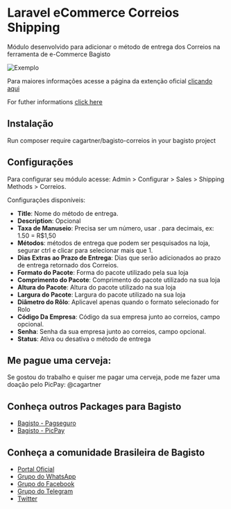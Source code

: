 # Laravel eCommerce Correios Shipping

Módulo desenvolvido para adicionar o método de entrega dos Correios na ferramenta de e-Commerce Bagisto

![Exemplo](https://i.screenshot.net/x9em5he)

Para maiores informações acesse a página da extenção oficial [clicando aqui](https://bagisto.com/en/extensions/laravel-ecommerce-correios-shipping/)

For futher informations [click here](https://bagisto.com/en/extensions/laravel-ecommerce-correios-shipping/)

## Instalação

Run composer require cagartner/bagisto-correios in your bagisto project

## Configurações

Para configurar seu módulo acesse: Admin > Configurar > Sales > Shipping Methods > Correios.

Configurações disponíveis:

* **Title**: Nome do método de entrega.
* **Description**: Opcional
* **Taxa de Manuseio**: Precisa ser um número, usar . para decimais, ex: 1.50 = R$1,50
* **Métodos**: métodos de entrega que podem ser pesquisados na loja, segurar ctrl e clicar para selecionar mais que 1.
* **Dias Extras ao Prazo de Entrega**: Dias que serão adicionados ao prazo de entrega retornado dos Correios.
* **Formato do Pacote**: Forma do pacote utilizado pela sua loja
* **Comprimento do Pacote**: Comprimento do pacote utilizado na sua loja
* **Altura do Pacote**: Altura do pacote utilizado na sua loja
* **Largura do Pacote**: Largura do pacote utilizado na sua loja
* **Diâmetro do Rôlo**: Aplicavel apenas quando o formato selecionado for Rolo
* **Código Da Empresa**: Código da sua empresa junto ao correios, campo opcional.
* **Senha**: Senha da sua empresa junto ao correios, campo opcional.
* **Status**: Ativa ou desativa o método de entrega

## Me pague uma cerveja:

Se gostou do trabalho e quiser me pagar uma cerveja, pode me fazer uma doação pelo PicPay: @cagartner

 ## Conheça outros Packages para Bagisto

* [Bagisto - Pagseguro](https://github.com/cagartner/bagisto-pagseguro)
* [Bagisto - PicPay](https://github.com/cagartner/bagisto-picpay)

## Conheça a comunidade Brasileira de Bagisto
- [Portal Oficial](https://bagisto.com.br)
- [Grupo do WhatsApp](https://chat.whatsapp.com/HpMKEoxf5neIfnpUlHGmaO)
- [Grupo do Facebook](https://www.facebook.com/groups/2552301808420521)
- [Grupo do Telegram](https://t.me/bagistobrasil)
- [Twitter](http://twitter.com/bagistobr)
 
